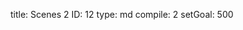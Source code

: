 title:          Scenes 2
ID:             12
type:           md
compile:        2
setGoal:        500


